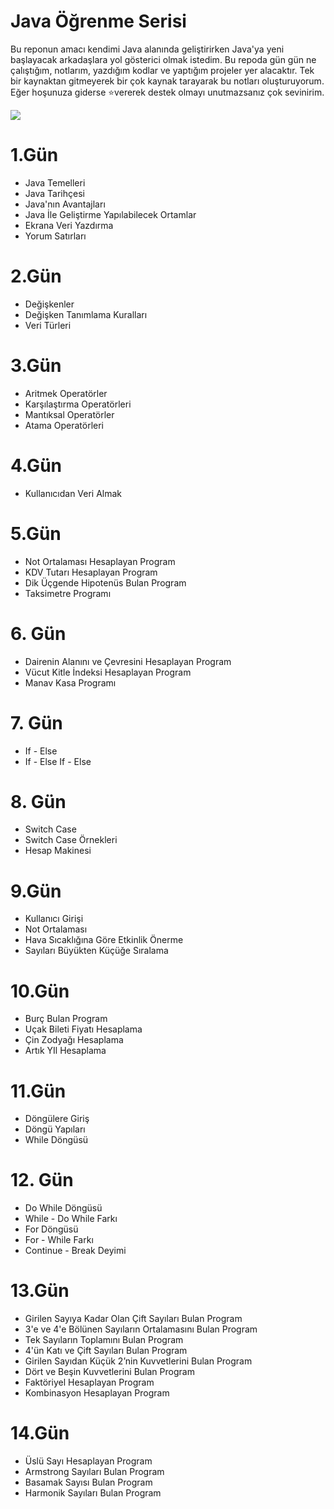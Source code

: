 # Java Öğrenme Serisi

Bu reponun amacı kendimi Java alanında geliştirirken Java'ya yeni başlayacak arkadaşlara yol gösterici olmak istedim. Bu repoda gün gün ne çalıştığım, notlarım, yazdığım kodlar ve yaptığım projeler yer alacaktır. Tek bir kaynaktan gitmeyerek bir çok kaynak tarayarak bu notları oluşturuyorum. Eğer hoşunuza giderse ⭐vererek destek olmayı unutmazsanız çok sevinirim.

![](https://www.vectorlogo.zone/logos/java/java-ar21.png)

# 1.Gün

- Java Temelleri
- Java Tarihçesi
- Java'nın Avantajları
- Java İle Geliştirme Yapılabilecek Ortamlar
- Ekrana Veri Yazdırma
- Yorum Satırları

# 2.Gün

* Değişkenler
* Değişken Tanımlama Kuralları
* Veri Türleri

# 3.Gün
* Aritmek Operatörler
* Karşılaştırma Operatörleri
* Mantıksal Operatörler
* Atama Operatörleri

# 4.Gün
* Kullanıcıdan Veri Almak

# 5.Gün
* Not Ortalaması Hesaplayan Program
* KDV Tutarı Hesaplayan Program
* Dik Üçgende Hipotenüs Bulan Program
* Taksimetre Programı

# 6. Gün
* Dairenin Alanını ve Çevresini Hesaplayan Program
* Vücut Kitle İndeksi Hesaplayan Program
* Manav Kasa Programı

# 7. Gün
* If - Else
* If - Else If - Else

# 8. Gün
* Switch Case
* Switch Case Örnekleri
* Hesap Makinesi

# 9.Gün
* Kullanıcı Girişi
* Not Ortalaması
* Hava Sıcaklığına Göre Etkinlik Önerme
* Sayıları Büyükten Küçüğe Sıralama

# 10.Gün
* Burç Bulan Program
* Uçak Bileti Fiyatı Hesaplama
* Çin Zodyağı Hesaplama
* Artık YIl Hesaplama

# 11.Gün
* Döngülere Giriş
* Döngü Yapıları
* While Döngüsü

# 12. Gün
* Do While Döngüsü
* While - Do While Farkı
* For Döngüsü
* For - While Farkı
* Continue - Break Deyimi

# 13.Gün
* Girilen Sayıya Kadar Olan Çift Sayıları Bulan Program
* 3'e ve 4'e Bölünen Sayıların Ortalamasını Bulan Program
* Tek Sayıların Toplamını Bulan Program
* 4'ün Katı ve Çift Sayıları Bulan Program
* Girilen Sayıdan Küçük 2’nin Kuvvetlerini Bulan Program
* Dört ve Beşin Kuvvetlerini Bulan Program
* Faktöriyel Hesaplayan Program
* Kombinasyon Hesaplayan Program

# 14.Gün
* Üslü Sayı Hesaplayan Program
* Armstrong Sayıları Bulan Program
* Basamak Sayısı Bulan Program
* Harmonik Sayıları Bulan Program